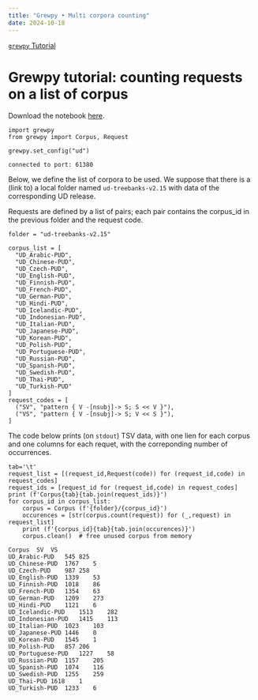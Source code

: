 ```yaml
---
title: "Grewpy • Multi corpora counting"
date: 2024-10-18
---
```


[`grewpy` Tutorial](../tutorial)

# Grewpy tutorial: counting requests on a list of corpus

Download the notebook [here](../multi_corpora_counting.ipynb).

```python_alt
import grewpy
from grewpy import Corpus, Request

grewpy.set_config("ud")
```

    connected to port: 61380

Below, we define the list of corpora to be used.
We suppose that there is a (link to) a local folder named `ud-treebanks-v2.15` with data of the corresponding UD release.

Requests are defined by a list of pairs; each pair contains the corpus_id in the previous folder and the request code.

```python_alt
folder = "ud-treebanks-v2.15"

corpus_list = [
  "UD_Arabic-PUD",
  "UD_Chinese-PUD",
  "UD_Czech-PUD",
  "UD_English-PUD",
  "UD_Finnish-PUD",
  "UD_French-PUD",
  "UD_German-PUD",
  "UD_Hindi-PUD",
  "UD_Icelandic-PUD",
  "UD_Indonesian-PUD",
  "UD_Italian-PUD",
  "UD_Japanese-PUD",
  "UD_Korean-PUD",
  "UD_Polish-PUD",
  "UD_Portuguese-PUD",
  "UD_Russian-PUD",
  "UD_Spanish-PUD",
  "UD_Swedish-PUD",
  "UD_Thai-PUD",
  "UD_Turkish-PUD"
]
request_codes = [
  ("SV", "pattern { V -[nsubj]-> S; S << V }"),
  ("VS", "pattern { V -[nsubj]-> S; V << S }"),
]
```

The code below prints (on `stdout`) TSV data, with one lien for each corpus and one columns for each requet, with the correponding number of occurrences.

```python_alt
tab='\t'
request_list = [(request_id,Request(code)) for (request_id,code) in request_codes]
request_ids = [request_id for (request_id,code) in request_codes]
print (f'Corpus{tab}{tab.join(request_ids)}')
for corpus_id in corpus_list:
	corpus = Corpus (f'{folder}/{corpus_id}')
	occurences = [str(corpus.count(request)) for (_,request) in request_list]
	print (f'{corpus_id}{tab}{tab.join(occurences)}')
	corpus.clean()  # free unused corpus from memory
```

    Corpus	SV	VS
    UD_Arabic-PUD	545	825
    UD_Chinese-PUD	1767	5
    UD_Czech-PUD	987	258
    UD_English-PUD	1339	53
    UD_Finnish-PUD	1018	86
    UD_French-PUD	1354	63
    UD_German-PUD	1209	273
    UD_Hindi-PUD	1121	6
    UD_Icelandic-PUD	1513	282
    UD_Indonesian-PUD	1415	113
    UD_Italian-PUD	1023	103
    UD_Japanese-PUD	1446	0
    UD_Korean-PUD	1545	1
    UD_Polish-PUD	857	206
    UD_Portuguese-PUD	1227	58
    UD_Russian-PUD	1157	205
    UD_Spanish-PUD	1074	116
    UD_Swedish-PUD	1255	259
    UD_Thai-PUD	1618	1
    UD_Turkish-PUD	1233	6
